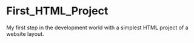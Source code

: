 # First_HTML_Project
My first step in the development world with a simplest HTML project of a website layout.
